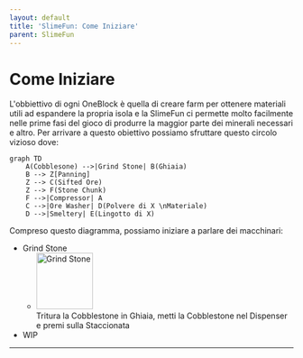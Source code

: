 ```yaml
---
layout: default
title: 'SlimeFun: Come Iniziare'
parent: SlimeFun
---
```


# Come Iniziare
L'obbiettivo di ogni OneBlock è quella di creare farm per ottenere materiali utili ad espandere la propria isola e la SlimeFun ci permette molto facilmente nelle prime fasi del gioco di produrre la maggior parte dei minerali necessari e altro.
Per arrivare a questo obiettivo possiamo sfruttare questo circolo vizioso dove: 
```mermaid
graph TD
    A(Cobblesone) -->|Grind Stone| B(Ghiaia)
    B --> Z[Panning]
    Z --> C(Sifted Ore)
    Z --> F(Stone Chunk)
    F -->|Compressor| A
    C -->|Ore Washer| D(Polvere di X \nMateriale)
    D -->|Smeltery| E(Lingotto di X)
```
Compreso questo diagramma, possiamo iniziare a parlare dei macchinari:
- Grind Stone
  - <img alt="Grind Stone" src="https://user-images.githubusercontent.com/32773961/205520277-a1c19c85-ce75-4fea-8761-8a309d9fea51.png" width=100px> <br> Tritura la Cobblestone in Ghiaia, metti la Cobblestone nel Dispenser e premi sulla Staccionata
- WIP


---
